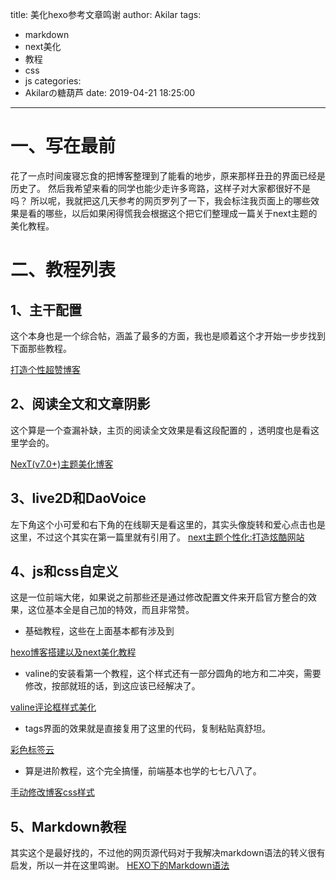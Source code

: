 title: 美化hexo参考文章鸣谢
author: Akilar
tags:
  - markdown
  - next美化
  - 教程
  - css
  - js
categories:
  - Akilarの糖葫芦
date: 2019-04-21 18:25:00
---

<script type="text/javascript" src="https://picture-1256429518.cos.ap-chengdu.myqcloud.com/linkcard.js"></script>
# 一、写在最前
花了一点时间废寝忘食的把博客整理到了能看的地步，原来那样丑丑的界面已经是历史了。
然后我希望来看的同学也能少走许多弯路，这样子对大家都很好不是吗？
所以呢，我就把这几天参考的网页罗列了一下，我会标注我页面上的哪些效果是看的哪些，以后如果闲得慌我会根据这个把它们整理成一篇关于next主题的美化教程。



# 二、教程列表

## 1、主干配置
这个本身也是一个综合帖，涵盖了最多的方面，我也是顺着这个才开始一步步找到下面那些教程。

<a target="_blank" href="https://reuixiy.github.io/technology/computer/computer-aided-art/2017/06/09/hexo-next-optimization.html"  class="LinkCard">打造个性超赞博客</a>


## 2、阅读全文和文章阴影


这个算是一个查漏补缺，主页的阅读全文效果是看这段配置的 ，透明度也是看这里学会的。

<a target="_blank" href="https://blog.csdn.net/weixin_39345384/article/details/80785373"  class="LinkCard">NexT(v7.0+)主题美化博客</a>

## 3、live2D和DaoVoice
左下角这个小可爱和右下角的在线聊天是看这里的，其实头像旋转和爱心点击也是这里，不过这个其实在第一篇里就有引用了。
<a target="_blank" href="http://shenzekun.cn/hexo%E7%9A%84next%E4%B8%BB%E9%A2%98%E4%B8%AA%E6%80%A7%E5%8C%96%E9%85%8D%E7%BD%AE%E6%95%99%E7%A8%8B.html"  class="LinkCard">next主题个性化:打造炫酷网站</a>
## 4、js和css自定义
这是一位前端大佬，如果说之前那些还是通过修改配置文件来开启官方整合的效果，这位基本全是自己加的特效，而且非常赞。

- 基础教程，这些在上面基本都有涉及到

<a target="_blank" href="https://me.idealli.com/post/e8d13fc.html"  class="LinkCard">hexo博客搭建以及next美化教程</a>

- valine的安装看第一个教程，这个样式还有一部分圆角的地方和二冲突，需要修改，按部就班的话，到这应该已经解决了。

<a target="_blank" href="https://me.idealli.com/post/2d5da13e.html"  class="LinkCard">valine评论框样式美化</a>

- tags界面的效果就是直接复用了这里的代码，复制粘贴真舒坦。

<a target="_blank" href="https://me.idealli.com/post/d6caa003.html"  class="LinkCard">彩色标签云</a>

- 算是进阶教程，这个完全搞懂，前端基本也学的七七八八了。

<a target="_blank" href="https://me.idealli.com/post/e17f6e4c.html"  class="LinkCard">手动修改博客css样式</a>


## 5、Markdown教程
其实这个是最好找的，不过他的网页源代码对于我解决markdown语法的转义很有启发，所以一并在这里鸣谢。
<a target="_blank" href="https://www.ofind.cn/blog/HEXO/HEXO%E4%B8%8B%E7%9A%84Markdown%E8%AF%AD%E6%B3%95(GFM)%E5%86%99%E5%8D%9A%E5%AE%A2.html"  class="LinkCard">HEXO下的Markdown语法</a>